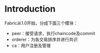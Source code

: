 # Introduction
Fabric从1.0开始，分成下面三个模块：
* peer：接受请求，执行chaincode及commit    
* orderer：为各交易排序并进行共识    
* ca：用户注册及管理     
